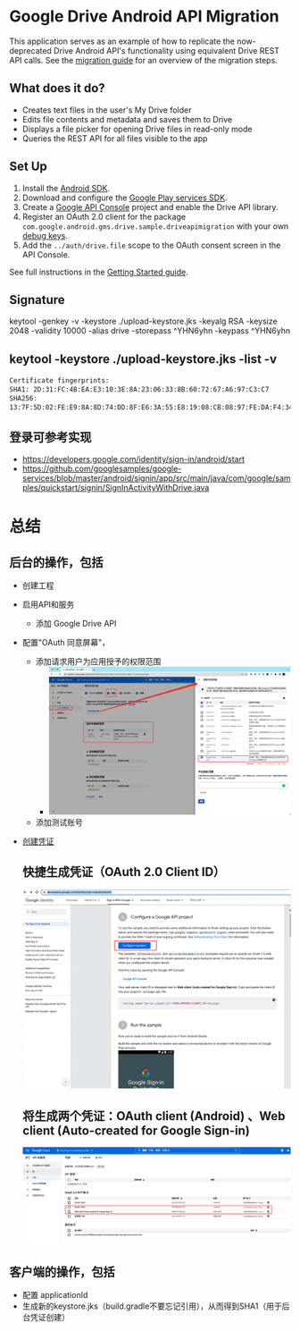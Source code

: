 # Google Drive Android API Migration

This application serves as an example of how to replicate the now-deprecated Drive Android API's
functionality using equivalent Drive REST API calls. See the
[migration guide](https://developers.google.com/drive/android/deprecation) for an overview of the
migration steps.

## What does it do?

* Creates text files in the user's My Drive folder
* Edits file contents and metadata and saves them to Drive
* Displays a file picker for opening Drive files in read-only mode
* Queries the REST API for all files visible to the app

## Set Up

1. Install the [Android SDK](https://developer.android.com/sdk/index.html).
1. Download and configure the
   [Google Play services SDK](https://developer.android.com/google/play-services/setup.html).
1. Create a
   [Google API Console](https://console.developers.google.com/projectselector/apis/dashboard)
   project and enable the Drive API library.
1. Register an OAuth 2.0 client for the package
   `com.google.android.gms.drive.sample.driveapimigration` with your own
   [debug keys](https://developers.google.com/drive/android/auth).
1. Add the `../auth/drive.file` scope to the OAuth consent screen in the API Console.

See full instructions in the
[Getting Started guide](https://developers.google.com/drive/android/get-started).

## Signature

keytool -genkey -v -keystore ./upload-keystore.jks -keyalg RSA -keysize 2048 -validity 10000 -alias
drive -storepass ^YHN6yhn -keypass ^YHN6yhn

## keytool -keystore ./upload-keystore.jks -list -v

    Certificate fingerprints:
    SHA1: 2D:31:FC:4B:EA:E3:10:3E:8A:23:06:33:8B:60:72:67:A6:97:C3:C7
    SHA256: 13:7F:5D:02:FE:E9:8A:8D:74:DD:8F:E6:3A:55:E8:19:08:CB:08:97:FE:DA:F4:34:4B:2A:44:0B:4E:A5:BF:1A

## 登录可参考实现

- https://developers.google.com/identity/sign-in/android/start
- https://github.com/googlesamples/google-services/blob/master/android/signin/app/src/main/java/com/google/samples/quickstart/signin/SignInActivityWithDrive.java

# 总结

## 后台的操作，包括

- 创建工程
- 启用API和服务
    - 添加 Google Drive API
- 配置"OAuth 同意屏幕"，
    - 添加请求用户为应用授予的权限范围
        - ![](531655866791_.pic.jpg)
    - 添加测试账号
- [创建凭证](https://developers.google.com/identity/sign-in/android/start)
  ## 快捷生成凭证（OAuth 2.0 Client ID）

  ![](551655883648_.pic.jpg)

  ## 将生成两个凭证：OAuth client (Android) 、Web client (Auto-created for Google Sign-in)

  ![](571655883676_.pic.jpg)

## 客户端的操作，包括

- 配置 applicationId
- 生成新的keystore.jks（build.gradle不要忘记引用），从而得到SHA1（用于后台凭证创建）
